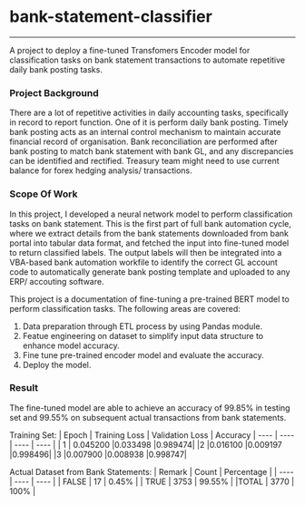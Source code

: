 # bank-statement-classifier
---
A project to deploy a fine-tuned Transfomers Encoder model for classification tasks on bank statement transactions to automate repetitive daily bank posting tasks.
### Project Background
There are a lot of repetitive activities in daily accounting tasks, specifically in record to report function. One of it is perform daily bank posting. Timely bank posting acts as an internal control mechanism to maintain accurate financial record of organisation. Bank reconciliation are performed after bank posting to match bank statement with bank GL, and any discrepancies can be identified and rectified. Treasury team might need to use current balance for forex hedging analysis/ transactions. 
### Scope Of Work
In this project, I developed a neural network model to perform classification tasks on bank statement. This is the first part of full bank automation cycle, where we extract details from the bank statements downloaded from bank portal into tabular data format, and fetched the input into fine-tuned model to return classified labels. The output labels will then be integrated into a VBA-based bank automation workfile to identify the correct GL account code to automatically generate bank posting template and uploaded to any ERP/ accouting software. 

This project is a documentation of fine-tuning a pre-trained BERT model to perform classification tasks. The following areas are covered:
1. Data preparation through ETL process by using Pandas module.
2. Featue engineering on dataset to simplify input data structure to enhance model accuracy.
3. Fine tune pre-trained encoder model and evaluate the accuracy.
4. Deploy the model.

### Result
The fine-tuned model are able to achieve an accuracy of 99.85% in testing set and 99.55% on subsequent actual transactions from bank statements.

Training Set:
| Epoch | Training Loss | Validation Loss | Accuracy 
| ---- | ---- | ---- | ---- |
| 1	| 0.045200	|0.033498	|0.989474|
|2	|0.016100	|0.009197	|0.998496|
|3	|0.007900	|0.008938	|0.998747|

Actual Dataset from Bank Statements:
| Remark | Count | Percentage |
| ---- | ---- | ---- |
| FALSE | 17 | 0.45% |
| TRUE | 3753 | 99.55% |
|TOTAL | 3770 | 100% |
